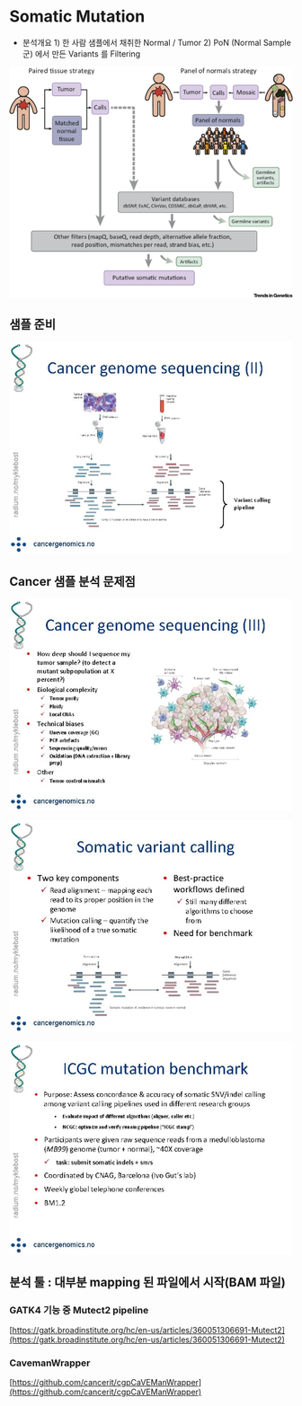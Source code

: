 # Somatic Mutation

* 분석개요  1\) 한 사람 샘플에서 채취한 Normal / Tumor 2\) PoN \(Normal Sample 군\) 에서 만든 Variants 를 Filtering  

![](../../.gitbook/assets/image%20%2853%29.png)

## 샘플 준비

![](../../.gitbook/assets/image%20%2871%29.png)







## Cancer 샘플 분석  문제점



![](../../.gitbook/assets/image%20%2810%29.png)

![](../../.gitbook/assets/image%20%285%29.png)

![](../../.gitbook/assets/image%20%2847%29.png)

## 분석 툴 : 대부분 mapping 된 파일에서 시작\(BAM 파일\)

### GATK4 기능 중 Mutect2 pipeline

[https://gatk.broadinstitute.org/hc/en-us/articles/360051306691-Mutect2](https://gatk.broadinstitute.org/hc/en-us/articles/360051306691-Mutect2)

### CavemanWrapper

[https://github.com/cancerit/cgpCaVEManWrapper](https://github.com/cancerit/cgpCaVEManWrapper)

  


